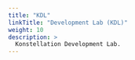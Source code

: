 ```yaml
---
title: "KDL"
linkTitle: "Development Lab (KDL)"
weight: 10
description: >
  Konstellation Development Lab.
---
```

